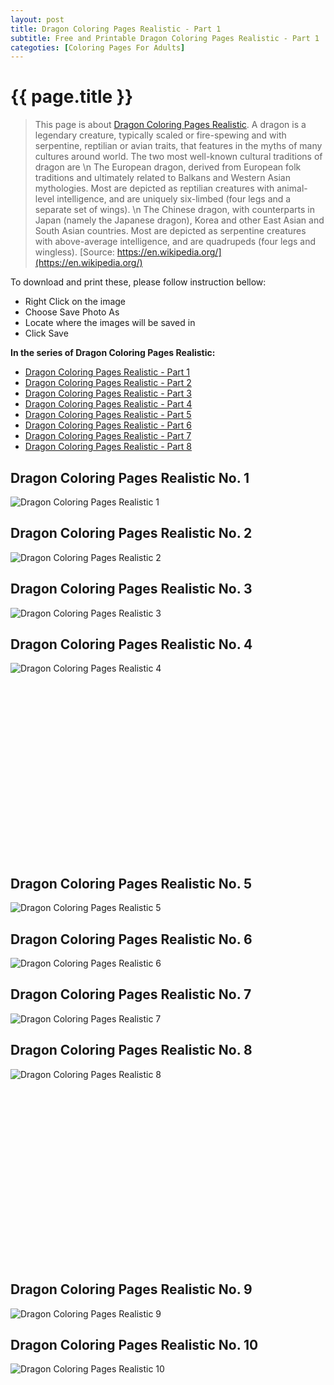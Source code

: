 ```yaml
---
layout: post
title: Dragon Coloring Pages Realistic - Part 1
subtitle: Free and Printable Dragon Coloring Pages Realistic - Part 1
categoties: [Coloring Pages For Adults]
---
```

{{ page.title }}
================
> This page is about [Dragon Coloring Pages Realistic](https://freecoloringpages.github.io/). A dragon is a legendary creature, typically scaled or fire-spewing and with serpentine, reptilian or avian traits, that features in the myths of many cultures around world. The two most well-known cultural traditions of dragon are \n The European dragon, derived from European folk traditions and ultimately related to Balkans and Western Asian mythologies. Most are depicted as reptilian creatures with animal-level intelligence, and are uniquely six-limbed (four legs and a separate set of wings). \n The Chinese dragon, with counterparts in Japan (namely the Japanese dragon), Korea and other East Asian and South Asian countries. Most are depicted as serpentine creatures with above-average intelligence, and are quadrupeds (four legs and wingless). [Source: https://en.wikipedia.org/](https://en.wikipedia.org/)

To download and print these, please follow instruction bellow:
* Right Click on the image 
* Choose Save Photo As 
* Locate where the images will be saved in 
* Click Save

**In the series of Dragon Coloring Pages Realistic:**

* [Dragon Coloring Pages Realistic - Part 1](https://freecoloringpages.github.io/2017/11/28/Dragon-Coloring-Pages-Realistic-part-1.html)
* [Dragon Coloring Pages Realistic - Part 2](https://freecoloringpages.github.io/2017/11/28/Dragon-Coloring-Pages-Realistic-part-2.html)
* [Dragon Coloring Pages Realistic - Part 3](https://freecoloringpages.github.io/2017/11/28/Dragon-Coloring-Pages-Realistic-part-3.html)
* [Dragon Coloring Pages Realistic - Part 4](https://freecoloringpages.github.io/2017/11/28/Dragon-Coloring-Pages-Realistic-part-4.html)
* [Dragon Coloring Pages Realistic - Part 5](https://freecoloringpages.github.io/2017/11/28/Dragon-Coloring-Pages-Realistic-part-5.html)
* [Dragon Coloring Pages Realistic - Part 6](https://freecoloringpages.github.io/2017/11/28/Dragon-Coloring-Pages-Realistic-part-6.html)
* [Dragon Coloring Pages Realistic - Part 7](https://freecoloringpages.github.io/2017/11/28/Dragon-Coloring-Pages-Realistic-part-7.html)
* [Dragon Coloring Pages Realistic - Part 8](https://freecoloringpages.github.io/2017/11/28/Dragon-Coloring-Pages-Realistic-part-8.html)

## Dragon Coloring Pages Realistic No. 1
![Dragon Coloring Pages Realistic 1](https://freecoloringpages.github.io/img2/Dragon-Coloring-Pages-Realistic%20(1).jpg "Dragon Coloring Pages Realistic 1")

## Dragon Coloring Pages Realistic No. 2
![Dragon Coloring Pages Realistic 2](https://freecoloringpages.github.io/img2/Dragon-Coloring-Pages-Realistic%20(2).jpg "Dragon Coloring Pages Realistic 2")

## Dragon Coloring Pages Realistic No. 3
![Dragon Coloring Pages Realistic 3](https://freecoloringpages.github.io/img2/Dragon-Coloring-Pages-Realistic%20(3).jpg "Dragon Coloring Pages Realistic 3")

## Dragon Coloring Pages Realistic No. 4
![Dragon Coloring Pages Realistic 4](https://freecoloringpages.github.io/img2/Dragon-Coloring-Pages-Realistic%20(4).jpg "Dragon Coloring Pages Realistic 4")

<script async src="//pagead2.googlesyndication.com/pagead/js/adsbygoogle.js"></script><!-- Texxtonly --><ins class="adsbygoogle" style="display:inline-block;width:336px;height:280px" data-ad-client="ca-pub-6753140515841889" data-ad-slot="3207852233"></ins><script>(adsbygoogle = window.adsbygoogle || []).push({}); </script>

## Dragon Coloring Pages Realistic No. 5
![Dragon Coloring Pages Realistic 5](https://freecoloringpages.github.io/img2/Dragon-Coloring-Pages-Realistic%20(5).jpg "Dragon Coloring Pages Realistic 5")

## Dragon Coloring Pages Realistic No. 6
![Dragon Coloring Pages Realistic 6](https://freecoloringpages.github.io/img2/Dragon-Coloring-Pages-Realistic%20(6).jpg "Dragon Coloring Pages Realistic 6")

## Dragon Coloring Pages Realistic No. 7
![Dragon Coloring Pages Realistic 7](https://freecoloringpages.github.io/img2/Dragon-Coloring-Pages-Realistic%20(7).jpg "Dragon Coloring Pages Realistic 7")

## Dragon Coloring Pages Realistic No. 8
![Dragon Coloring Pages Realistic 8](https://freecoloringpages.github.io/img2/Dragon-Coloring-Pages-Realistic%20(8).jpg "Dragon Coloring Pages Realistic 8")

<script async src="//pagead2.googlesyndication.com/pagead/js/adsbygoogle.js"></script><!-- Texxtonly --><ins class="adsbygoogle" style="display:inline-block;width:336px;height:280px" data-ad-client="ca-pub-6753140515841889" data-ad-slot="3207852233"></ins><script>(adsbygoogle = window.adsbygoogle || []).push({}); </script>

## Dragon Coloring Pages Realistic No. 9
![Dragon Coloring Pages Realistic 9](https://freecoloringpages.github.io/img2/Dragon-Coloring-Pages-Realistic%20(9).jpg "Dragon Coloring Pages Realistic 9")

## Dragon Coloring Pages Realistic No. 10
![Dragon Coloring Pages Realistic 10](https://freecoloringpages.github.io/img2/Dragon-Coloring-Pages-Realistic%20(10).jpg "Dragon Coloring Pages Realistic 10")

